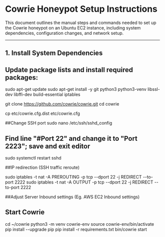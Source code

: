 # Cowrie Honeypot Setup Instructions

This document outlines the manual steps and commands needed to set up the Cowrie honeypot on an Ubuntu EC2 instance, including system dependencies, configuration changes, and network setup.

---

## 1. Install System Dependencies

## Update package lists and install required packages:


sudo apt-get update
sudo apt-get install -y git python3 python3-venv libssl-dev libffi-dev build-essential iptables


git clone https://github.com/cowrie/cowrie.git
cd cowrie

cp etc/cowrie.cfg.dist etc/cowrie.cfg


##Change SSH port
sudo nano /etc/ssh/sshd_config

## Find line "#Port 22" and change it to "Port 2223"; save and exit editor
sudo systemctl restart sshd


##IP redirection (SSH traffic reroute)

sudo iptables -t nat -A PREROUTING -p tcp --dport 22 -j REDIRECT --to-port 2222
sudo iptables -t nat -A OUTPUT -p tcp --dport 22 -j REDIRECT --to-port 2222


##Adjust Server Inbound settings (Eg. AWS EC2 Inbound settings)

## Start Cowrie

cd ~/cowrie
python3 -m venv cowrie-env
source cowrie-env/bin/activate
pip install --upgrade pip
pip install -r requirements.txt
bin/cowrie start
